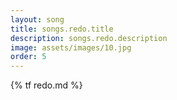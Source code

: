 ```yaml
---
layout: song
title: songs.redo.title
description: songs.redo.description
image: assets/images/10.jpg
order: 5
---
```


{% tf redo.md %}
